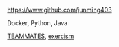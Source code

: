 
<!-- Give link to your github home page -->
<span id="github">https://www.github.com/junming403</span>

<!-- Give up to 3 expertise areas that you claim credit for -->
<span id="areas"> Docker, Python, Java</span>

<!-- Give your internal and external projects related to the module -->
<span id="projects">[TEAMMATES](https://github.com/TEAMMATES/teammates), [exercism](https://github.com/exercism/)</span>